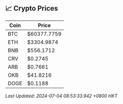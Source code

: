## 📈 Crypto Prices

| Coin | Price |
| ---- | ----- |
| BTC | $60377.7759 |
| ETH | $3304.9874 |
| BNB | $556.1712 |
| CRV | $0.2745 |
| ARB | $0.7661 |
| OKB | $41.8216 |
| DOGE | $0.1188 |

_Last Updated: 2024-07-04 08:53:33.942 +0800 HKT_